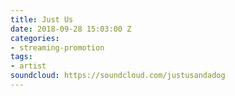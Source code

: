 ```yaml
---
title: Just Us
date: 2018-09-28 15:03:00 Z
categories:
- streaming-promotion
tags:
- artist
soundcloud: https://soundcloud.com/justusandadog
---
```


